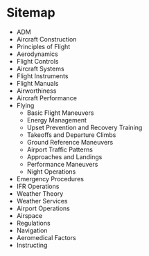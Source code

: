 # Sitemap

- ADM
- Aircraft Construction
- Principles of Flight
- Aerodynamics
- Flight Controls
- Aircraft Systems
- Flight Instruments
- Flight Manuals
- Airworthiness
- Aircraft Performance
- Flying
  - Basic Flight Maneuvers
  - Energy Management
  - Upset Prevention and Recovery Training
  - Takeoffs and Departure Climbs
  - Ground Reference Maneuvers
  - Airport Traffic Patterns
  - Approaches and Landings
  - Performance Maneuvers
  - Night Operations
- Emergency Procedures
- IFR Operations
- Weather Theory
- Weather Services
- Airport Operations
- Airspace
- Regulations
- Navigation
- Aeromedical Factors
- Instructing